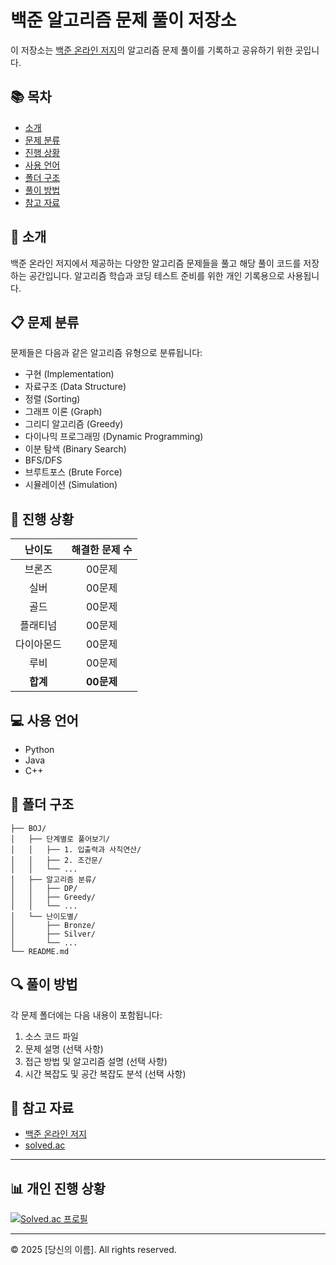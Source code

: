 # 백준 알고리즘 문제 풀이 저장소

이 저장소는 [백준 온라인 저지](https://www.acmicpc.net/)의 알고리즘 문제 풀이를 기록하고 공유하기 위한 곳입니다.

## 📚 목차

- [소개](#소개)
- [문제 분류](#문제-분류)
- [진행 상황](#진행-상황)
- [사용 언어](#사용-언어)
- [폴더 구조](#폴더-구조)
- [풀이 방법](#풀이-방법)
- [참고 자료](#참고-자료)

## 🎯 소개

백준 온라인 저지에서 제공하는 다양한 알고리즘 문제들을 풀고 해당 풀이 코드를 저장하는 공간입니다. 알고리즘 학습과 코딩 테스트 준비를 위한 개인 기록용으로 사용됩니다.

## 📋 문제 분류

문제들은 다음과 같은 알고리즘 유형으로 분류됩니다:

- 구현 (Implementation)
- 자료구조 (Data Structure)
- 정렬 (Sorting)
- 그래프 이론 (Graph)
- 그리디 알고리즘 (Greedy)
- 다이나믹 프로그래밍 (Dynamic Programming)
- 이분 탐색 (Binary Search)
- BFS/DFS
- 브루트포스 (Brute Force)
- 시뮬레이션 (Simulation)

## 🚀 진행 상황

| 난이도 | 해결한 문제 수 |
|:-------:|:-------:|
| 브론즈 | 00문제 |
| 실버 | 00문제 |
| 골드 | 00문제 |
| 플래티넘 | 00문제 |
| 다이아몬드 | 00문제 |
| 루비 | 00문제 |
| **합계** | **00문제** |

## 💻 사용 언어

- Python
- Java
- C++

## 📁 폴더 구조

```
├── BOJ/
│   ├── 단계별로 풀어보기/
│   │   ├── 1. 입출력과 사칙연산/
│   │   ├── 2. 조건문/
│   │   └── ...
│   ├── 알고리즘 분류/
│   │   ├── DP/
│   │   ├── Greedy/
│   │   └── ...
│   └── 난이도별/
│       ├── Bronze/
│       ├── Silver/
│       └── ...
└── README.md
```

## 🔍 풀이 방법

각 문제 폴더에는 다음 내용이 포함됩니다:

1. 소스 코드 파일
2. 문제 설명 (선택 사항)
3. 접근 방법 및 알고리즘 설명 (선택 사항)
4. 시간 복잡도 및 공간 복잡도 분석 (선택 사항)

## 📖 참고 자료

- [백준 온라인 저지](https://www.acmicpc.net/)
- [solved.ac](https://solved.ac/)

---

## 📊 개인 진행 상황

[![Solved.ac 프로필](http://mazassumnida.wtf/api/v2/generate_badge?boj=your_id_here)](https://solved.ac/your_id_here)

---

© 2025 [당신의 이름]. All rights reserved.
